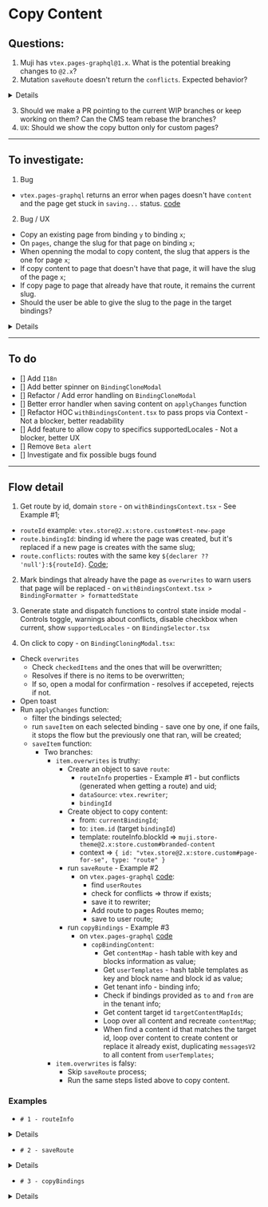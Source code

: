 # Copy Content

## Questions:
1. Muji has `vtex.pages-graphql@1.x`. What is the potential breaking changes to `@2.x`?
2. Mutation `saveRoute` doesn't return the `conflicts`. Expected behavior?

<details>

---

```gql
mutation saveRoute($args: NewRouteInput){
  saveRoute(route: $args) {
    conflicts {
      binding
      blockId
      path
      context
      declarer
    }
  }
}
```

```json
{
    "args": {
    "auth": false,
    "bindingId": "4e8718d4-3201-44ae-872f-9e1c33ef0a73", // also: “81f40404-5e9e-4d2b-8493-172394a0289c”
    "blockId": "muji.store-theme@2.x:store.custom#handover",
    "context": null,
    "declarer": null,
    "domain": "store",
    "interfaceId": "vtex.store@2.x:store.custom",
    "metaTags": {
      "description": "",
      "keywords": []
    },
    "pages": [],
    "path": "/new-test-find-resolver3",
    "routeId": "vtex.store@2.x:store.custom#new-test-find-resolver3",
    "title": "new test find resolver",
    "dataSource": "vtex.rewriter"
  }
}
```

</details>

3. Should we make a PR pointing to the current WIP branches or keep working on them? Can the CMS team rebase the branches?
4. `UX`: Should we show the copy button only for custom pages?

---
## To investigate:

1. Bug
- `vtex.pages-graphql` returns an error when pages doesn't have `content` and the page get stuck in `saving...` status. [code](https://github.com/vtex/pages-graphql/blob/f018e7cfd1b8bf8558aa5a724f26c9a415b0186f/node/v2/resolvers/copyBindingContent.ts#L48-L50)

2. Bug / UX
- Copy an existing page from binding `y` to binding `x`;
- On `pages`, change the slug for that page on binding `x`;
- When openning the modal to copy content, the slug that appers is the one for page `x`;
- If copy content to page that doesn't have that page, it will have the slug of the page `x`;
- If copy page to page that already have that route, it remains the current slug.
- Should the user be able to give the slug to the page in the target bindings?

<details>

_Fail to copy_

```gql
mutation {
  copyBindingContent(
    from: "e84d830f-8e31-4b38-97e4-87e2c3801929",
  	to: "bb2b7747-30d9-466e-9abe-2f90caf7150f",
    template: "powerplanet.store-theme@3.x:store.custom#faq",
    context: {
      id: "vtex.store@2.x:store.custom#test-cloning",
      type: "route",
    }
  ) {
    added {
      contentId
      origin
    }
    removed {
      contentId
      origin
    }
  }
}
```

</details>

---
## To do

- [] Add `I18n`
- [] Add better spinner on `BindingCloneModal`
- [] Refactor / Add error handling on `BindingCloneModal`
- [] Better error handler when saving content on `applyChanges` function
- [] Refactor HOC `withBindingsContent.tsx` to pass props via Context - Not a blocker, better readability
- [] Add feature to allow copy to specifics supportedLocales - Not a blocker, better UX
- [] Remove `Beta alert`
- [] Investigate and fix possible bugs found

---
## Flow detail

1. Get route by id, domain `store` - on `withBindingsContext.tsx` - See Example #1;
- `routeId` example: `vtex.store@2.x:store.custom#test-new-page`
- `route.bindingId`: binding id where the page was created, but it's replaced if a new page is creates with the same slug;
- `route.conflicts`: routes with the same key `${declarer ?? 'null'}:${routeId}`. [Code](https://github.com/vtex/pages-graphql/blob/fix/copy-binding/node/v2/configurators/userConfigsSource.ts#L64-L101);

2. Mark bindings that already have the page as `overwrites` to warn users that page will be replaced - on `withBindingsContext.tsx > BindingFormatter > formattedState`

3. Generate state and dispatch functions to control state inside modal - Controls toggle, warnings about conflicts, disable checkbox when current, show `supportedLocales` - on `BindingSelector.tsx`

4. On click to copy - on `BindingCloningModal.tsx`:
- Check `overwrites`
  - Check `checkedItems` and the ones that will be overwritten;
  - Resolves if there is no items to be overwritten;
  - If so, open a modal for confirmation - resolves if accepeted, rejects if not.
- Open toast
- Run `applyChanges` function:
  - filter the bindings selected;
  - run `saveItem` on each selected binding - save one by one, if one fails, it stops the flow but the previously one that ran, will be created;
  - `saveItem` function:
    - Two branches:
      - `item.overwrites` is truthy:
        - Create an object to save `route`:
          - `routeInfo` properties - Example #1 - but conflicts (generated when getting a route) and uid;
          - `dataSource`: `vtex.rewriter`;
          - `bindingId`
        - Create object to copy content:
          - from: `currentBindingId`;
          - to: `item.id` (target `bindingId`)
          - template: routeInfo.blockId => `muji.store-theme@2.x:store.custom#branded-content`
          - context => `{ id: "vtex.store@2.x:store.custom#page-for-se", type: "route" }`
        - run `saveRoute` - Example #2
          - on `vtex.pages-graphql` [code](https://github.com/vtex/pages-graphql/blob/f018e7cfd1b8bf8558aa5a724f26c9a415b0186f/node/resources/userConfigsManager.ts#L353-L373):
            - find `userRoutes`
            - check for conflicts => throw if exists;
            - save it to rewriter;
            - Add route to pages Routes memo;
            - save to user route;
        - run `copyBindings` - Example #3
          - on `vtex.pages-graphql` [code](https://github.com/vtex/pages-graphql/blob/fix/copy-binding/node/v2/resolvers/copyBindingContent.ts#L29-L138)
            - `copBindingContent`:
              - Get `contentMap` - hash table with key and blocks information as value;
              - Get `userTemplates` - hash table templates as key and block name and block id as value;
              - Get tenant info - binding info;
              - Check if bindings provided as `to` and `from` are in the tenant info;
              - Get content target id `targetContentMapIds`;
              - Loop over all content and recreate `contentMap`;
              - When find a content id that matches the target id, loop over content to create content or replace it already exist, duplicating `messagesV2` to all content from `userTemplates`;
      - `item.overwrites` is falsy:
        - Skip `saveRoute` process;
        - Run the same steps listed above to copy content.


### Examples

- `# 1 - routeInfo` 

<details>

Query
```gql
{
  route(routeId: "vtex.store@2.x:store.custom#page-for-se", domain: "store") {
    auth
    blockId
    binding
    context
    declarer
    domain
    interfaceId
    conflicts {
      binding
      blockId
      interfaceId
      routeId
    }
    pages {
      pageId
      condition {
        id
        pageContext {
          id
          type
        }
        allMatches
        statements {
          subject
          verb
          objectJSON
        }
      }
      template
    }
    path
    routeId
    title
    uuid
    metaTags {
      description
      keywords
    }
  }
}
```

Response

```json
{
  "data": {
    "route": {
      "auth": false,
      "blockId": "muji.store-theme@2.x:store.custom#branded-content",
      "binding": "81f40404-5e9e-4d2b-8493-172394a0289c",
      "context": null,
      "declarer": null,
      "domain": "store",
      "interfaceId": "vtex.store@2.x:store.custom",
      "conflicts": [
        {
          "binding": "ff6d0d0c-9304-4df1-8853-8998383fbcb9",
          "blockId": "muji.store-theme@2.x:store.custom#branded-content",
          "interfaceId": "vtex.store@2.x:store.custom",
          "routeId": "vtex.store@2.x:store.custom#page-for-se"
        },
        {
          "binding": "81f40404-5e9e-4d2b-8493-172394a0289c",
          "blockId": "muji.store-theme@2.x:store.custom#branded-content",
          "interfaceId": "vtex.store@2.x:store.custom",
          "routeId": "vtex.store@2.x:store.custom#page-for-se"
        }
      ],
      "pages": [],
      "path": "/page-for-se",
      "routeId": "vtex.store@2.x:store.custom#page-for-se",
      "title": "page for se",
      "uuid": "mFvYnh3TX85CEDR3HR1vDQ",
      "metaTags": {
        "description": "",
        "keywords": []
      }
    }
  }
}
```

</details>

- `# 2 - saveRoute`

<details>

Request

```gql
mutation {
  saveRoute(route: {
    auth: false,
    blockId: "powerplanet.store-theme@3.x:store.custom#faq",
    context: null,
    declarer: null,
    domain: "store",
    interfaceId: "vtex.store@2.x:store.custom",
    path: "/test-cloning",
    routeId: "vtex.store@2.x:store.custom#test-cloning",
    pages: [],
    title: "test cloning",
    metaTags: {
      description: "",
      keywords: []
    },
    dataSource: "vtex.rewriter",
    bindingId: "e84d830f-8e31-4b38-97e4-87e2c3801929"

  }) {
     auth
    blockId
    binding
    context
    declarer
    domain
    interfaceId
    path
    routeId
    uuid
    metaTags {
      description
      keywords
    }
    title
  }
}
```

```json
{
  "data": {
    "saveRoute": {
      "auth": false,
      "blockId": "powerplanet.store-theme@3.x:store.custom#faq",
      "binding": "e84d830f-8e31-4b38-97e4-87e2c3801929",
      "context": null,
      "declarer": null,
      "domain": "store",
      "interfaceId": "vtex.store@2.x:store.custom",
      "path": "/test-cloning",
      "routeId": "vtex.store@2.x:store.custom#test-cloning",
      "uuid": "foqioG8kkncfZnP2qYfBpP",
      "metaTags": {
        "description": "",
        "keywords": []
      },
      "title": "test cloning"
    }
  }
}
```

</details>

- `# 3 - copyBindings`

<details>

```gql

mutation {
  copyBindingContent(
    from: "a9c6542d-f8a6-4f80-9465-e2de705d5e27",
  	to: "7cf38d3b-efa0-4d47-8201-d8b58cd4d3fd",
    template: "powerplanet.store-theme@3.x:store.custom#about-us",
    context: {
      id: "vtex.store@2.x:store.custom#new-clone-test",
      type: "route",
    }
  ) {
    added {
      contentId
      origin
    }
    removed {
      contentId
      origin
    }
  }
}

```

</details>